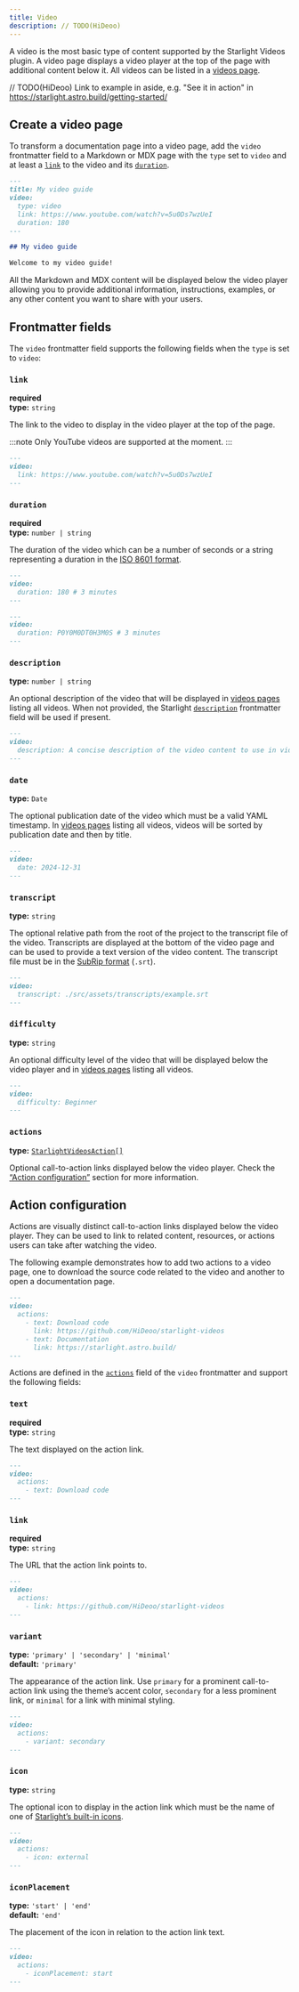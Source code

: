 ```yaml
---
title: Video
description: // TODO(HiDeoo)
---
```


A video is the most basic type of content supported by the Starlight Videos plugin.
A video page displays a video player at the top of the page with additional content below it.
All videos can be listed in a [videos page](/content/videos/).

// TODO(HiDeoo) Link to example in aside, e.g. "See it in action" in https://starlight.astro.build/getting-started/

## Create a video page

To transform a documentation page into a video page, add the `video` frontmatter field to a Markdown or MDX page with the `type` set to `video` and at least a [`link`](#link) to the video and its [`duration`](#duration).

```md title="src/content/docs/videos/example.md" {3-6}
---
title: My video guide
video:
  type: video
  link: https://www.youtube.com/watch?v=5u0Ds7wzUeI
  duration: 180
---

## My video guide

Welcome to my video guide!
```

All the Markdown and MDX content will be displayed below the video player allowing you to provide additional information, instructions, examples, or any other content you want to share with your users.

## Frontmatter fields

The `video` frontmatter field supports the following fields when the `type` is set to `video`:

### `link`

**required**  
**type:** `string`

The link to the video to display in the video player at the top of the page.

:::note
Only YouTube videos are supported at the moment.
:::

```md
---
video:
  link: https://www.youtube.com/watch?v=5u0Ds7wzUeI
---
```

### `duration`

**required**  
**type:** `number | string`

The duration of the video which can be a number of seconds or a string representing a duration in the [ISO 8601 format](https://en.wikipedia.org/wiki/ISO_8601#Durations).

```md
---
video:
  duration: 180 # 3 minutes
---
```

```md
---
video:
  duration: P0Y0M0DT0H3M0S # 3 minutes
---
```

### `description`

**type:** `number | string`

An optional description of the video that will be displayed in [videos pages](/content/videos/) listing all videos.
When not provided, the Starlight [`description`](https://starlight.astro.build/reference/frontmatter/#description) frontmatter field will be used if present.

```md
---
video:
  description: A concise description of the video content to use in videos pages.
---
```

### `date`

**type:** `Date`

The optional publication date of the video which must be a valid YAML timestamp.
In [videos pages](/content/videos/) listing all videos, videos will be sorted by publication date and then by title.

```md
---
video:
  date: 2024-12-31
---
```

### `transcript`

**type:** `string`

The optional relative path from the root of the project to the transcript file of the video.
Transcripts are displayed at the bottom of the video page and can be used to provide a text version of the video content.
The transcript file must be in the [SubRip format](https://en.wikipedia.org/wiki/SubRip) (`.srt`).

```md
---
video:
  transcript: ./src/assets/transcripts/example.srt
---
```

### `difficulty`

**type:** `string`

An optional difficulty level of the video that will be displayed below the video player and in [videos pages](/content/videos/) listing all videos.

```md
---
video:
  difficulty: Beginner
---
```

### `actions`

**type:** [`StarlightVideosAction[]`](#action-configuration)

Optional call-to-action links displayed below the video player.
Check the [“Action configuration”](#action-configuration) section for more information.

## Action configuration

Actions are visually distinct call-to-action links displayed below the video player.
They can be used to link to related content, resources, or actions users can take after watching the video.

The following example demonstrates how to add two actions to a video page, one to download the source code related to the video and another to open a documentation page.

```md
---
video:
  actions:
    - text: Download code
      link: https://github.com/HiDeoo/starlight-videos
    - text: Documentation
      link: https://starlight.astro.build/
---
```

Actions are defined in the [`actions`](#actions) field of the `video` frontmatter and support the following fields:

### `text`

**required**  
**type:** `string`

The text displayed on the action link.

```md
---
video:
  actions:
    - text: Download code
---
```

### `link`

**required**  
**type:** `string`

The URL that the action link points to.

```md
---
video:
  actions:
    - link: https://github.com/HiDeoo/starlight-videos
---
```

### `variant`

**type:** `'primary' | 'secondary' | 'minimal'`  
**default:** `'primary'`

The appearance of the action link.
Use `primary` for a prominent call-to-action link using the theme’s accent color, `secondary` for a less prominent link, or `minimal` for a link with minimal styling.

```md
---
video:
  actions:
    - variant: secondary
---
```

### `icon`

**type:** `string`

The optional icon to display in the action link which must be the name of one of [Starlight’s built-in icons](https://starlight.astro.build/reference/icons/#all-icons).

```md
---
video:
  actions:
    - icon: external
---
```

### `iconPlacement`

**type:** `'start' | 'end'`  
**default:** `'end'`

The placement of the icon in relation to the action link text.

```md
---
video:
  actions:
    - iconPlacement: start
---
```
